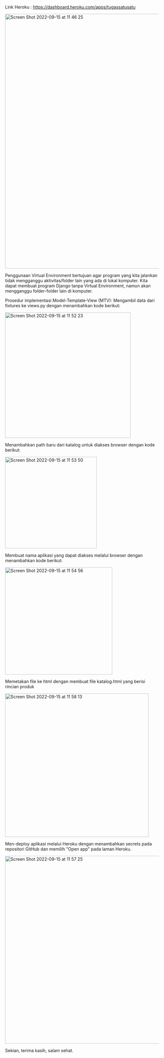 Link Heroku : https://dashboard.heroku.com/apps/tugassatusatu

<img width="834" alt="Screen Shot 2022-09-15 at 11 46 25" src="https://user-images.githubusercontent.com/112609707/190316799-afd9a84a-5918-40b6-8290-74561b9bd270.png">

Penggunaan Virtual Environment bertujuan agar program yang kita jalankan tidak mengganggu aktivitas/folder lain yang ada di lokal komputer. Kita dapat membuat program Django tanpa Virtual Environment, namun akan mengganggu folder-folder lain di komputer.

Prosedur implementasi Model-Template-View (MTV):
Mengambil data dari fixtures ke views.py dengan menambahkan kode berikut:

<img width="411" alt="Screen Shot 2022-09-15 at 11 52 23" src="https://user-images.githubusercontent.com/112609707/190317428-f9174d39-9c78-456f-9195-323b1ae41b94.png">

Menambahkan path baru dari katalog untuk diakses browser dengan kode berikut:

<img width="300" alt="Screen Shot 2022-09-15 at 11 53 50" src="https://user-images.githubusercontent.com/112609707/190317591-dad9a9cd-747e-49e2-895c-356c5c0254e2.png">

Membuat nama aplikasi yang dapat diakses melalui browser dengan menambahkan kode berikut:

<img width="351" alt="Screen Shot 2022-09-15 at 11 54 56" src="https://user-images.githubusercontent.com/112609707/190317752-9038f43b-7aea-4290-b9a8-23c6a58ceae4.png">

Memetakan file ke html dengan membuat file katalog.html yang berisi rincian produk

<img width="470" alt="Screen Shot 2022-09-15 at 11 58 13" src="https://user-images.githubusercontent.com/112609707/190318195-5ebb57a4-66f9-4f8b-8a09-95632af024b9.png">

Men-deploy aplikasi melalui Heroku dengan menambahkan secrets pada repositori GitHub dan memilih "Open app" pada laman Heroku. 

<img width="615" alt="Screen Shot 2022-09-15 at 11 57 25" src="https://user-images.githubusercontent.com/112609707/190318069-5428e2bf-80d9-47b1-bd82-f659a94d97bf.png">

Sekian, terima kasih, salam sehat.
